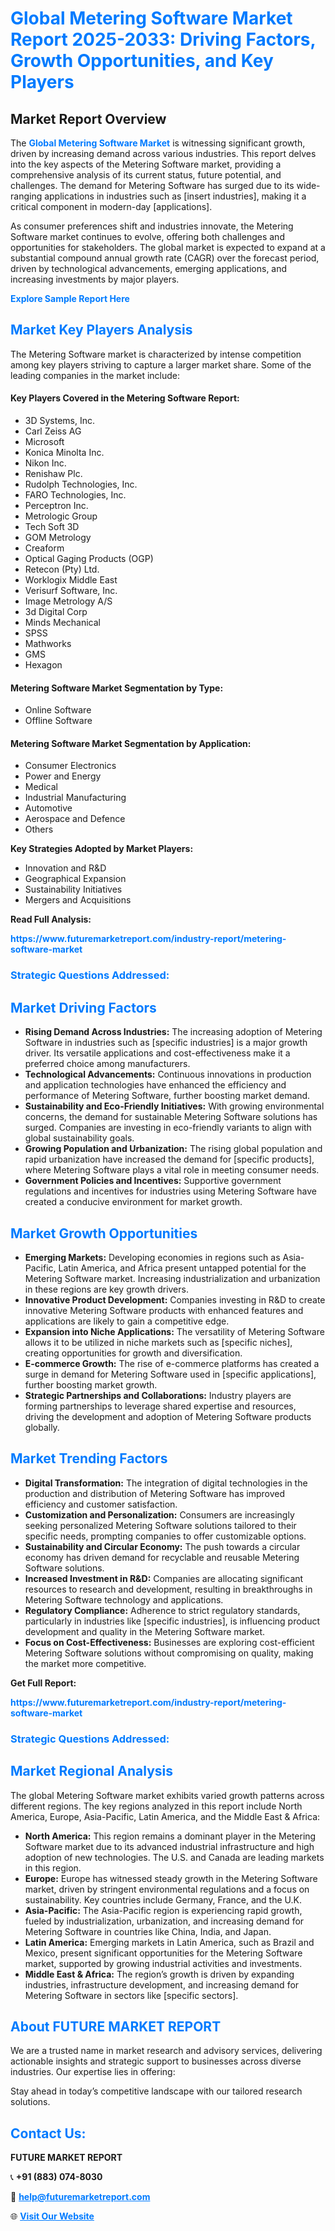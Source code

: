 <h1 style="color: #007BFF;">Global Metering Software Market Report 2025-2033: Driving Factors, Growth Opportunities, and Key Players</h1>

<section id="overview">
<h2>Market Report Overview</h2>
<p>The <a href="https://www.futuremarketreport.com/industry-report/metering-software-market" style="color: #007BFF; text-decoration: none;"><strong>Global Metering Software Market</strong></a> is witnessing significant growth, driven by increasing demand across various industries. This report delves into the key aspects of the Metering Software market, providing a comprehensive analysis of its current status, future potential, and challenges. The demand for Metering Software has surged due to its wide-ranging applications in industries such as [insert industries], making it a critical component in modern-day [applications].</p>
<p>As consumer preferences shift and industries innovate, the Metering Software market continues to evolve, offering both challenges and opportunities for stakeholders. The global market is expected to expand at a substantial compound annual growth rate (CAGR) over the forecast period, driven by technological advancements, emerging applications, and increasing investments by major players.</p>
</section>

<section id="overview">
<p><a href="https://www.futuremarketreport.com/request-sample/reportId=57866" style="color: #007BFF; text-decoration: none;"><strong>Explore Sample Report Here</strong></a></p>
</section>

<section id="key-players">
<h2 style="color: #007BFF;">Market Key Players Analysis</h2>
<p>The Metering Software market is characterized by intense competition among key players striving to capture a larger market share. Some of the leading companies in the market include:</p>
<h4>Key Players Covered in the Metering Software Report:</h4>
<ul><li>3D Systems, Inc.</li><li>Carl Zeiss AG</li><li>Microsoft</li><li>Konica Minolta Inc.</li><li>Nikon Inc.</li><li>Renishaw Plc.</li><li>Rudolph Technologies, Inc.</li><li>FARO Technologies, Inc.</li><li>Perceptron Inc.</li><li>Metrologic Group</li><li>Tech Soft 3D</li><li>GOM Metrology</li><li>Creaform</li><li>Optical Gaging Products (OGP)</li><li>Retecon (Pty) Ltd.</li><li>Worklogix Middle East</li><li>Verisurf Software, Inc.</li><li>Image Metrology A/S</li><li>3d Digital Corp</li><li>Minds Mechanical</li><li>SPSS</li><li>Mathworks</li><li>GMS</li><li>Hexagon</li></ul>
<h4>Metering Software Market Segmentation by Type:</h4>
<ul><li>Online Software</li><li>Offline Software</li></ul>

<h4>Metering Software Market Segmentation by Application:</h4>
<ul><li>Consumer Electronics</li><li>Power and Energy</li><li>Medical</li><li>Industrial Manufacturing</li><li>Automotive</li><li>Aerospace and Defence</li><li>Others</li></ul>
<p><strong>Key Strategies Adopted by Market Players:</strong></p>
<ul>
<li>Innovation and R&D</li>
<li>Geographical Expansion</li>
<li>Sustainability Initiatives</li>
<li>Mergers and Acquisitions</li>
</ul>
</section>

<section>
<p><strong>Read Full Analysis: </strong></p><a href="https://www.futuremarketreport.com/industry-report/metering-software-market" style="color: #007BFF; text-decoration: none;"><strong>https://www.futuremarketreport.com/industry-report/metering-software-market</strong></a>
<h3 style="color: #007BFF;">Strategic Questions Addressed:</h3>
</section>

<section id="driving-factors">
<h2 style="color: #007BFF;">Market Driving Factors</h2>
<ul>
<li><strong>Rising Demand Across Industries:</strong> The increasing adoption of Metering Software in industries such as [specific industries] is a major growth driver. Its versatile applications and cost-effectiveness make it a preferred choice among manufacturers.</li>
<li><strong>Technological Advancements:</strong> Continuous innovations in production and application technologies have enhanced the efficiency and performance of Metering Software, further boosting market demand.</li>
<li><strong>Sustainability and Eco-Friendly Initiatives:</strong> With growing environmental concerns, the demand for sustainable Metering Software solutions has surged. Companies are investing in eco-friendly variants to align with global sustainability goals.</li>
<li><strong>Growing Population and Urbanization:</strong> The rising global population and rapid urbanization have increased the demand for [specific products], where Metering Software plays a vital role in meeting consumer needs.</li>
<li><strong>Government Policies and Incentives:</strong> Supportive government regulations and incentives for industries using Metering Software have created a conducive environment for market growth.</li>
</ul>
</section>

<section id="growth-opportunities">
<h2 style="color: #007BFF;">Market Growth Opportunities</h2>
<ul>
<li><strong>Emerging Markets:</strong> Developing economies in regions such as Asia-Pacific, Latin America, and Africa present untapped potential for the Metering Software market. Increasing industrialization and urbanization in these regions are key growth drivers.</li>
<li><strong>Innovative Product Development:</strong> Companies investing in R&D to create innovative Metering Software products with enhanced features and applications are likely to gain a competitive edge.</li>
<li><strong>Expansion into Niche Applications:</strong> The versatility of Metering Software allows it to be utilized in niche markets such as [specific niches], creating opportunities for growth and diversification.</li>
<li><strong>E-commerce Growth:</strong> The rise of e-commerce platforms has created a surge in demand for Metering Software used in [specific applications], further boosting market growth.</li>
<li><strong>Strategic Partnerships and Collaborations:</strong> Industry players are forming partnerships to leverage shared expertise and resources, driving the development and adoption of Metering Software products globally.</li>
</ul>
</section>

<section id="trending-factors">
<h2 style="color: #007BFF;">Market Trending Factors</h2>
<ul>
<li><strong>Digital Transformation:</strong> The integration of digital technologies in the production and distribution of Metering Software has improved efficiency and customer satisfaction.</li>
<li><strong>Customization and Personalization:</strong> Consumers are increasingly seeking personalized Metering Software solutions tailored to their specific needs, prompting companies to offer customizable options.</li>
<li><strong>Sustainability and Circular Economy:</strong> The push towards a circular economy has driven demand for recyclable and reusable Metering Software solutions.</li>
<li><strong>Increased Investment in R&D:</strong> Companies are allocating significant resources to research and development, resulting in breakthroughs in Metering Software technology and applications.</li>
<li><strong>Regulatory Compliance:</strong> Adherence to strict regulatory standards, particularly in industries like [specific industries], is influencing product development and quality in the Metering Software market.</li>
<li><strong>Focus on Cost-Effectiveness:</strong> Businesses are exploring cost-efficient Metering Software solutions without compromising on quality, making the market more competitive.</li>
</ul>
</section>

<section>
<p><strong>Get Full Report: </strong></p><a href="https://www.futuremarketreport.com/industry-report/metering-software-market" style="color: #007BFF; text-decoration: none;"><strong>https://www.futuremarketreport.com/industry-report/metering-software-market</strong></a>
<h3 style="color: #007BFF;">Strategic Questions Addressed:</h3>
</section>


<section id="regional-analysis">
<h2 style="color: #007BFF;">Market Regional Analysis</h2>
<p>The global Metering Software market exhibits varied growth patterns across different regions. The key regions analyzed in this report include North America, Europe, Asia-Pacific, Latin America, and the Middle East & Africa:</p>
<ul>
<li><strong>North America:</strong> This region remains a dominant player in the Metering Software market due to its advanced industrial infrastructure and high adoption of new technologies. The U.S. and Canada are leading markets in this region.</li>
<li><strong>Europe:</strong> Europe has witnessed steady growth in the Metering Software market, driven by stringent environmental regulations and a focus on sustainability. Key countries include Germany, France, and the U.K.</li>
<li><strong>Asia-Pacific:</strong> The Asia-Pacific region is experiencing rapid growth, fueled by industrialization, urbanization, and increasing demand for Metering Software in countries like China, India, and Japan.</li>
<li><strong>Latin America:</strong> Emerging markets in Latin America, such as Brazil and Mexico, present significant opportunities for the Metering Software market, supported by growing industrial activities and investments.</li>
<li><strong>Middle East & Africa:</strong> The region’s growth is driven by expanding industries, infrastructure development, and increasing demand for Metering Software in sectors like [specific sectors].</li>
</ul>
</section>

<footer>
<h2 style="color: #007BFF;">About FUTURE MARKET REPORT</h2>
<p>We are a trusted name in market research and advisory services, delivering actionable insights and strategic support to businesses across diverse industries. Our expertise lies in offering:</p>

<p>Stay ahead in today’s competitive landscape with our tailored research solutions.</p>

<h2 style="color: #007BFF;">Contact Us:</h2>
<p><strong>FUTURE MARKET REPORT</strong></p>
<p>📞 <strong>+91 (883) 074-8030</strong></p>
<p>📧 <strong><a href="mailto:help@futuremarketreport.com" style="color: #007BFF;">help@futuremarketreport.com</a></strong></p>
<p>🌐 <strong><a href="https://www.futuremarketreport.com/" style="color: #007BFF;">Visit Our Website</a></strong></p>
</footer>